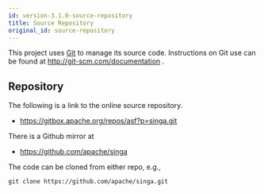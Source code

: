 ```yaml
---
id: version-3.1.0-source-repository
title: Source Repository
original_id: source-repository
---
```


<!--- Licensed to the Apache Software Foundation (ASF) under one or more contributor license agreements.  See the NOTICE file distributed with this work for additional information regarding copyright ownership.  The ASF licenses this file to you under the Apache License, Version 2.0 (the "License"); you may not use this file except in compliance with the License.  You may obtain a copy of the License at http://www.apache.org/licenses/LICENSE-2.0 Unless required by applicable law or agreed to in writing, software distributed under the License is distributed on an "AS IS" BASIS, WITHOUT WARRANTIES OR CONDITIONS OF ANY KIND, either express or implied.  See the License for the specific language governing permissions and limitations under the License.  -->

This project uses [Git](http://git-scm.com/) to manage its source code.
Instructions on Git use can be found at http://git-scm.com/documentation .

## Repository

The following is a link to the online source repository.

- https://gitbox.apache.org/repos/asf?p=singa.git

There is a Github mirror at

- https://github.com/apache/singa

The code can be cloned from either repo, e.g.,

    git clone https://github.com/apache/singa.git
